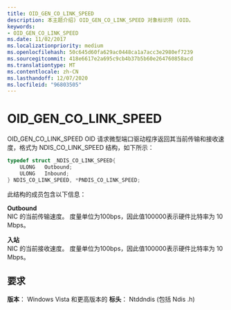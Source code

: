 ```yaml
---
title: OID_GEN_CO_LINK_SPEED
description: 本主题介绍) OID_GEN_CO_LINK_SPEED 对象标识符 (OID。
keywords:
- OID_GEN_CO_LINK_SPEED
ms.date: 11/02/2017
ms.localizationpriority: medium
ms.openlocfilehash: 50c645d60fa629ac0448ca1a7acc3e2980ef7239
ms.sourcegitcommit: 418e6617e2a695c9cb4b37b5b60e264760858acd
ms.translationtype: MT
ms.contentlocale: zh-CN
ms.lasthandoff: 12/07/2020
ms.locfileid: "96803505"
---
```

# <a name="oid_gen_co_link_speed"></a>OID_GEN_CO_LINK_SPEED

OID_GEN_CO_LINK_SPEED OID 请求微型端口驱动程序返回其当前传输和接收速度，格式为 NDIS_CO_LINK_SPEED 结构，如下所示：

```c++
typedef struct _NDIS_CO_LINK_SPEED{
    ULONG   Outbound;
    ULONG   Inbound;
} NDIS_CO_LINK_SPEED, *PNDIS_CO_LINK_SPEED;
```

此结构的成员包含以下信息：

**Outbound**  
NIC 的当前传输速度。 度量单位为100bps，因此值100000表示硬件比特率为 10 Mbps。

**入站**  
NIC 的当前接收速度。 度量单位为100bps，因此值100000表示硬件比特率为 10 Mbps。

## <a name="requirements"></a>要求

**版本**： Windows Vista 和更高版本的 **标头**： Ntddndis (包括 Ndis .h) 

